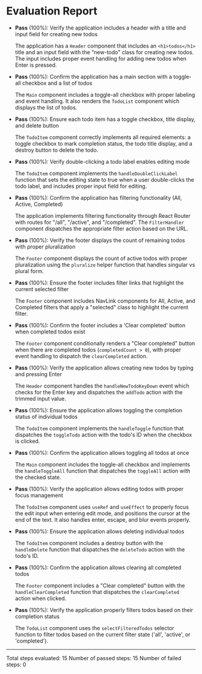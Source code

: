 # Evaluation Report

- **Pass** (100%): Verify the application includes a header with a title and input field for creating new todos

    The application has a `Header` component that includes an `<h1>todos</h1>` title and an input field with the "new-todo" class for creating new todos. The input includes proper event handling for adding new todos when Enter is pressed.

- **Pass** (100%): Confirm the application has a main section with a toggle-all checkbox and a list of todos

    The `Main` component includes a toggle-all checkbox with proper labeling and event handling. It also renders the `TodoList` component which displays the list of todos.

- **Pass** (100%): Ensure each todo item has a toggle checkbox, title display, and delete button

    The `TodoItem` component correctly implements all required elements: a toggle checkbox to mark completion status, the todo title display, and a destroy button to delete the todo.

- **Pass** (100%): Verify double-clicking a todo label enables editing mode

    The `TodoItem` component implements the `handleDoubleClickLabel` function that sets the editing state to true when a user double-clicks the todo label, and includes proper input field for editing.

- **Pass** (100%): Confirm the application has filtering functionality (All, Active, Completed)

    The application implements filtering functionality through React Router with routes for "/all", "/active", and "/completed". The `FilterHandler` component dispatches the appropriate filter action based on the URL.

- **Pass** (100%): Verify the footer displays the count of remaining todos with proper pluralization

    The `Footer` component displays the count of active todos with proper pluralization using the `pluralize` helper function that handles singular vs plural form.

- **Pass** (100%): Ensure the footer includes filter links that highlight the current selected filter

    The `Footer` component includes NavLink components for All, Active, and Completed filters that apply a "selected" class to highlight the current filter.

- **Pass** (100%): Confirm the footer includes a 'Clear completed' button when completed todos exist

    The `Footer` component conditionally renders a "Clear completed" button when there are completed todos (`completedCount > 0`), with proper event handling to dispatch the `clearCompleted` action.

- **Pass** (100%): Verify the application allows creating new todos by typing and pressing Enter

    The `Header` component handles the `handleNewTodoKeyDown` event which checks for the Enter key and dispatches the `addTodo` action with the trimmed input value.

- **Pass** (100%): Ensure the application allows toggling the completion status of individual todos

    The `TodoItem` component implements the `handleToggle` function that dispatches the `toggleTodo` action with the todo's ID when the checkbox is clicked.

- **Pass** (100%): Confirm the application allows toggling all todos at once

    The `Main` component includes the toggle-all checkbox and implements the `handleToggleAll` function that dispatches the `toggleAll` action with the checked state.

- **Pass** (100%): Verify the application allows editing todos with proper focus management

    The `TodoItem` component uses `useRef` and `useEffect` to properly focus the edit input when entering edit mode, and positions the cursor at the end of the text. It also handles enter, escape, and blur events properly.

- **Pass** (100%): Ensure the application allows deleting individual todos

    The `TodoItem` component includes a destroy button with the `handleDelete` function that dispatches the `deleteTodo` action with the todo's ID.

- **Pass** (100%): Confirm the application allows clearing all completed todos

    The `Footer` component includes a "Clear completed" button with the `handleClearCompleted` function that dispatches the `clearCompleted` action when clicked.

- **Pass** (100%): Verify the application properly filters todos based on their completion status

    The `TodoList` component uses the `selectFilteredTodos` selector function to filter todos based on the current filter state ('all', 'active', or 'completed').

---

Total steps evaluated: 15
Number of passed steps: 15
Number of failed steps: 0